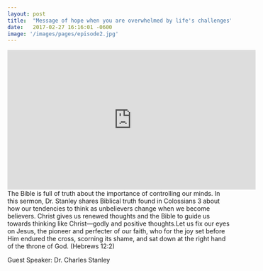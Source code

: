 ```yaml
---
layout: post
title:  "Message of hope when you are overwhelmed by life's challenges"
date:   2017-02-27 16:16:01 -0600
image: '/images/pages/episode2.jpg'
---
```

<iframe width="560" height="315" src="https://www.youtube.com/embed/9bLgDoFkdqo" frameborder="0" allowfullscreen></iframe>
The Bible is full of truth about the importance of controlling our minds. In this sermon, Dr. Stanley shares Biblical truth found in Colossians 3 about how our tendencies to think as unbelievers change when we become believers. Christ gives us renewed thoughts and the Bible to guide us towards thinking like Christ—godly and positive thoughts.Let us fix our eyes on Jesus, the pioneer and perfecter of our faith, who for the joy set before Him endured the cross, scorning its shame, and sat down at the right hand of the throne of God. (Hebrews 12:2)

Guest Speaker: Dr. Charles Stanley



